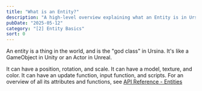 ```yaml
---
title: "What is an Entity?"
description: "A high‑level overview explaining what an Entity is in Ursina and why it serves as the foundation for every object in a scene."
pubDate: "2025-05-12"
category: "[2] Entity Basics"
sort: 0
---
```


An entity is a thing in the world, and is the "god class" in Ursina.
It's like a GameObject in Unity or an Actor in Unreal.

It can have a position, rotation, and scale.
It can have a model, texture, and color.
It can have an update function, input function, and scripts.
For an overview of all its attributes and functions, see [API Reference - Entities](/api/entity)
